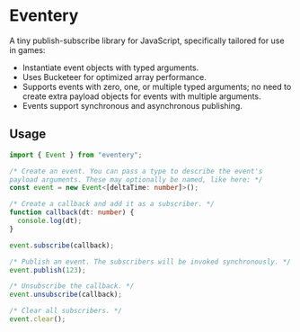 # Eventery

A tiny publish-subscribe library for JavaScript, specifically tailored for use in games:

- Instantiate event objects with typed arguments.
- Uses Bucketeer for optimized array performance.
- Supports events with zero, one, or multiple typed arguments; no need to create extra payload objects for events with multiple arguments.
- Events support synchronous and asynchronous publishing.

## Usage

```ts
import { Event } from "eventery";

/* Create an event. You can pass a type to describe the event's
payload arguments. These may optionally be named, like here: */
const event = new Event<[deltaTime: number]>();

/* Create a callback and add it as a subscriber. */
function callback(dt: number) {
  console.log(dt);
}

event.subscribe(callback);

/* Publish an event. The subscribers will be invoked synchronously. */
event.publish(123);

/* Unsubscribe the callback. */
event.unsubscribe(callback);

/* Clear all subscribers. */
event.clear();
```
